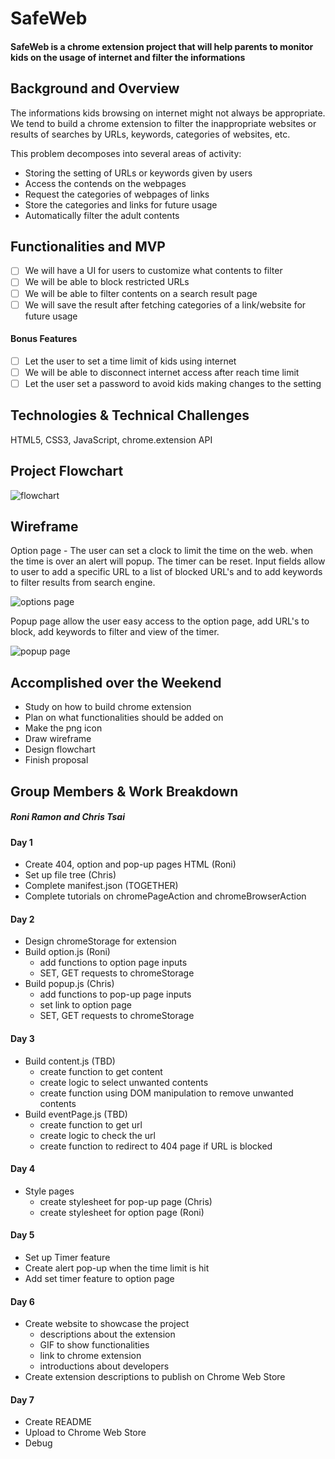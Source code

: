 # SafeWeb
#### SafeWeb is a chrome extension project that will help parents to monitor kids on the usage of internet and filter the informations

## Background and Overview
The informations kids browsing on internet might not always be appropriate. We tend to build a chrome extension to filter the inappropriate websites or results of searches by URLs, keywords, categories of websites, etc.

This problem decomposes into several areas of activity:
* Storing the setting of URLs or keywords given by users
* Access the contends on the webpages
* Request the categories of webpages of links
* Store the categories and links for future usage
* Automatically filter the adult contents

## Functionalities and MVP
- [ ] We will have a UI for users to customize what contents to filter
- [ ] We will be able to block restricted URLs
- [ ] We will be able to filter contents on a search result page
- [ ] We will save the result after fetching categories of a link/website for future usage

#### Bonus Features
- [ ] Let the user to set a time limit of kids using internet
- [ ] We will be able to disconnect internet access after reach time limit
- [ ] Let the user set a password to avoid kids making changes to the setting

## Technologies & Technical Challenges
HTML5, CSS3, JavaScript, chrome.extension API


## Project Flowchart
![flowchart](images/flowchart.png)
## Wireframe

Option page - The user can set a clock to limit the time on the web. when the time is over an alert will popup. The timer can be reset.
Input fields allow to user to add a specific URL to a list of blocked URL's and to add keywords to filter results from search engine.

![options page](images/safeWeb-options_v2.png)

Popup page allow the user easy access to the option page, add URL's to block, add keywords to filter and view of the timer.

![popup page](images/safeWeb-popup.png)

## Accomplished over the Weekend
* Study on how to build chrome extension
* Plan on what functionalities should be added on
* Make the png icon
* Draw wireframe
* Design flowchart
* Finish proposal

## Group Members & Work Breakdown
##### Roni Ramon and Chris Tsai

#### Day 1
* Create 404, option and pop-up pages HTML (Roni)
* Set up file tree (Chris)
* Complete manifest.json (TOGETHER)
* Complete tutorials on chromePageAction and chromeBrowserAction

#### Day 2
* Design chromeStorage for extension
* Build option.js (Roni)
  * add functions to option page inputs
  * SET, GET requests to chromeStorage
* Build popup.js (Chris)
  * add functions to pop-up page inputs
  * set link to option page
  * SET, GET requests to chromeStorage

#### Day 3
* Build content.js (TBD)
  * create function to get content
  * create logic to select unwanted contents
  * create function using DOM manipulation to remove unwanted contents
* Build eventPage.js (TBD)
  * create function to get url
  * create logic to check the url
  * create function to redirect to 404 page if URL is blocked

#### Day 4
* Style pages
  * create stylesheet for pop-up page (Chris)
  * create stylesheet for option page (Roni)

#### Day 5
* Set up Timer feature
* Create alert pop-up when the time limit is hit
* Add set timer feature to option page

#### Day 6
* Create website to showcase the project
  * descriptions about the extension
  * GIF to show functionalities
  * link to chrome extension
  * introductions about developers
* Create extension descriptions to publish on Chrome Web Store

#### Day 7
* Create README
* Upload to Chrome Web Store
* Debug
